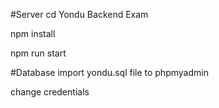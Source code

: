 #Server
cd Yondu Backend Exam

npm install

npm run start

#Database
import yondu.sql file to phpmyadmin

change credentials 
